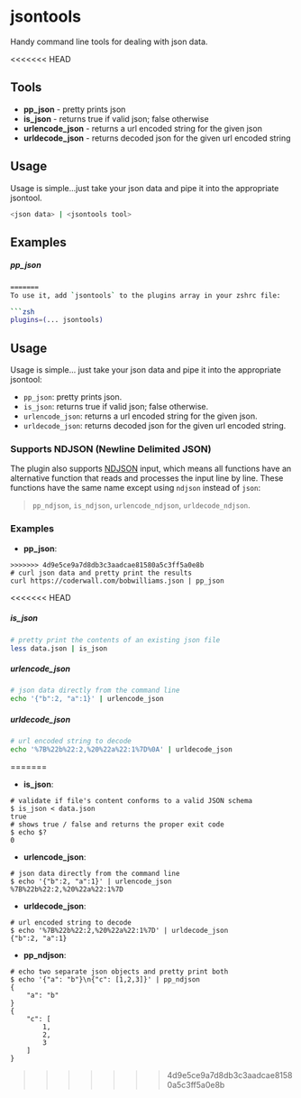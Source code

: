 # jsontools

Handy command line tools for dealing with json data.

<<<<<<< HEAD
## Tools

- **pp_json** - pretty prints json
- **is_json** - returns true if valid json; false otherwise
- **urlencode_json** - returns a url encoded string for the given json 
- **urldecode_json** - returns decoded json for the given url encoded string

## Usage
Usage is simple...just take your json data and pipe it into the appropriate jsontool.
```sh
<json data> | <jsontools tool>
```
## Examples

##### pp_json

```sh
=======
To use it, add `jsontools` to the plugins array in your zshrc file:

```zsh
plugins=(... jsontools)
```

## Usage

Usage is simple... just take your json data and pipe it into the appropriate jsontool:

- `pp_json`: pretty prints json.
- `is_json`: returns true if valid json; false otherwise.
- `urlencode_json`: returns a url encoded string for the given json.
- `urldecode_json`: returns decoded json for the given url encoded string.

### Supports NDJSON (Newline Delimited JSON)

The plugin also supports [NDJSON](http://ndjson.org/) input, which means all functions
have an alternative function that reads and processes the input line by line. These
functions have the same name except using `ndjson` instead of `json`:

> `pp_ndjson`, `is_ndjson`, `urlencode_ndjson`, `urldecode_ndjson`.

### Examples

- **pp_json**:

```console
>>>>>>> 4d9e5ce9a7d8db3c3aadcae81580a5c3ff5a0e8b
# curl json data and pretty print the results
curl https://coderwall.com/bobwilliams.json | pp_json
```

<<<<<<< HEAD
##### is_json
```sh
# pretty print the contents of an existing json file
less data.json | is_json
```

##### urlencode_json
```sh
# json data directly from the command line
echo '{"b":2, "a":1}' | urlencode_json
```

##### urldecode_json
```sh
# url encoded string to decode
echo '%7B%22b%22:2,%20%22a%22:1%7D%0A' | urldecode_json
```
=======
- **is_json**:

```console
# validate if file's content conforms to a valid JSON schema
$ is_json < data.json
true
# shows true / false and returns the proper exit code
$ echo $?
0
```

- **urlencode_json**:

```console
# json data directly from the command line
$ echo '{"b":2, "a":1}' | urlencode_json
%7B%22b%22:2,%20%22a%22:1%7D
```

- **urldecode_json**:

```console
# url encoded string to decode
$ echo '%7B%22b%22:2,%20%22a%22:1%7D' | urldecode_json
{"b":2, "a":1}
```

- **pp_ndjson**:

```console
# echo two separate json objects and pretty print both
$ echo '{"a": "b"}\n{"c": [1,2,3]}' | pp_ndjson
{
    "a": "b"
}
{
    "c": [
        1,
        2,
        3
    ]
}
```
>>>>>>> 4d9e5ce9a7d8db3c3aadcae81580a5c3ff5a0e8b
